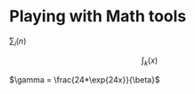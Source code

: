 # Playing with Math tools

$\sum_{i} (n)$

$$
\int_{k} (x)
$$

$\gamma = \frac{24*\exp{24x}}{\beta}$
